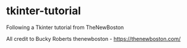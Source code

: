 # tkinter-tutorial
Following a Tkinter tutorial from TheNewBoston


All credit to Bucky Roberts
thenewboston - https://thenewboston.com/